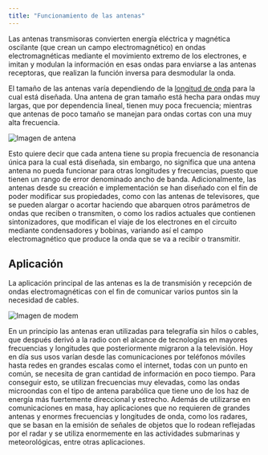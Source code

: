 ```yaml
---
title: "Funcionamiento de las antenas"
---
```


Las antenas transmisoras convierten energía eléctrica y magnética oscilante (que crean un campo electromagnético) en ondas electromagnéticas mediante el movimiento extremo de los electrones, e imitan y modulan la información en esas ondas para enviarse a las antenas receptoras, que realizan la función inversa para desmodular la onda.

El tamaño de las antenas varía dependiendo de la [longitud de onda](https://chillguire.github.io/data.ly/propiedades) para la cual está diseñada. Una antena de gran tamaño está hecha para ondas muy largas, que por dependencia lineal, tienen muy poca frecuencia; mientras que antenas de poco tamaño se manejan para ondas cortas con una muy alta frecuencia.

![*Imagen de antena*](/data.ly/img/blogImg5.jpg "Antena")

Esto quiere decir que cada antena tiene su propia frecuencia de resonancia única para la cual está diseñada, sin embargo, no significa que una antena antena no pueda funcionar para otras longitudes y frecuencias, puesto que tienen un rango de error denominado ancho de banda. Adicionalmente, las antenas desde su creación e implementación se han diseñado con el fin de poder modificar sus propiedades, como con las antenas de televisores, que se pueden alargar o acortar haciendo que abarquen otros parámetros de ondas que reciben o transmiten, o como los radios actuales que contienen sintonizadores, que modifican el viaje de los electrones en el circuito mediante condensadores y bobinas, variando así el campo electromagnético que produce la onda que se va a recibir o transmitir.

## Aplicación

La aplicación principal de las antenas es la de transmisión y recepción de ondas electromagnéticas con el fin de comunicar varios puntos sin la necesidad de cables.

![*Imagen de modem*](/data.ly/img/blogImg6.jpg "Modem")

En un principio las antenas eran utilizadas para telegrafía sin hilos o cables, que después derivó a la radio con el alcance de tecnologías en mayores frecuencias y longitudes que posteriormente migraron a la televisión. Hoy en día sus usos varían desde las comunicaciones por teléfonos móviles hasta redes en grandes escalas como el internet, todas con un punto en común, se necesita de gran cantidad de información en poco tiempo. Para conseguir esto, se utilizan frecuencias muy elevadas, como las ondas microondas con el tipo de antena parabólica que tiene uno de los haz de energía más fuertemente direccional y estrecho.
Además de utilizarse en comunicaciones en masa, hay aplicaciones que no requieren de grandes antenas y enormes frecuencias y longitudes de onda, como los radares, que se basan en la emisión de señales de objetos que lo rodean reflejadas por el radar y se utiliza enormemente en las actividades submarinas y meteorológicas, entre otras aplicaciones.
